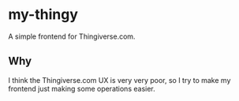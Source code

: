 # my-thingy

A simple frontend for Thingiverse.com.

## Why

I think the Thingiverse.com UX is very very poor, so I try to make my frontend just making some operations easier.